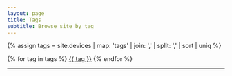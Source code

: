 ```yaml
---
layout: page
title: Tags
subtitle: Browse site by tag
---
```


<div class="home">
  <p class="post-meta" style="text-align: justify;">
  {% assign tags =  site.devices | map: 'tags' | join: ',' | split: ',' | sort | uniq %}

  {% for tag in tags %}
    <a href="{{ site.baseurl }}/tag/{{ tag }}" class="tag">{{ tag }}</a>
  {% endfor %}
  </p>
</div>

<hr>
